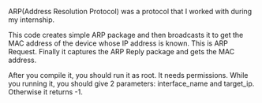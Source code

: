 ARP(Address Resolution Protocol) was a protocol that I worked with during my internship.

This code creates simple ARP package and then broadcasts it to get the MAC address of the device whose IP address is known. This is ARP Request. Finally it captures the ARP Reply package and gets the MAC address.

After you compile it, you should run it as root. It needs permissions. While you running it, you should give 2 parameters: interface_name and target_ip. Otherwise it returns -1.